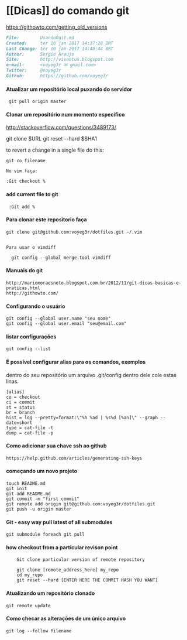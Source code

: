# [[Dicas]] do comando git
https://githowto.com/getting_old_versions

``` markdown
File:		 UsandoOgit.md
Created:	 ter 10 jan 2017 14:37:28 BRT
Last Change: ter 10 jan 2017 14:40:44 BRT
Author:		 Sergio Araujo
Site:		 http://vivaotux.blogspot.com
e-mail:      <voyeg3r ✉ gmail.com>
Twitter:	 @voyeg3r
Github:      https://github.com/voyeg3r
```

#### Atualizar um repositório local puxando do servidor

     git pull origin master

#### Clonar um repositório num momento específico
http://stackoverflow.com/questions/3489173/

   git clone $URL
   git reset --hard $SHA1

   to revert a change in a single file do this:

    git co filename

    No vim faça:

    :Git checkout %

#### add current file to git

     :Git add %

#### Para clonar este repositorio faça

	git clone git@github.com:voyeg3r/dotfiles.git ~/.vim


	Para usar o vimdiff

      git config --global merge.tool vimdiff

#### Manuais do git

	http://mariomoraesneto.blogspot.com.br/2012/11/git-dicas-basicas-e-praticas.html
	http://githowto.com/

#### Configurando o usuário

	git config --global user.name "seu nome"
	git config --global user.email "seu@email.com"

#### listar configurações

	git config --list

#### É possível configurar alias para os comandos, exemplos

dentro do seu repositório um arquivo .git/config
dentro dele cole estas linas.

	[alias]
	co = checkout
	ci = commit
	st = status
	br = branch
	hist = log --pretty=format:\"%h %ad | %s%d [%an]\" --graph --date=short
	type = cat-file -t
	dump = cat-file -p

#### Como adicionar sua chave ssh ao github

	https://help.github.com/articles/generating-ssh-keys

#### começando um novo projeto

	touch README.md
	git init
	git add README.md
	git commit -m "first commit"
	git remote add origin git@github.com:voyeg3r/dotfiles.git
	git push -u origin master

#### Git - easy way pull latest of all submodules

    git submodule foreach git pull

#### how checkout from a particular revison point

		Git clone particular version of remote repository

		git clone [remote_address_here] my_repo
		cd my_repo
		git reset --hard [ENTER HERE THE COMMIT HASH YOU WANT]


#### Atualizando um repositório clonado

    git remote update

#### Como checar as alterações de um único arquivo

    git log --follow filename

